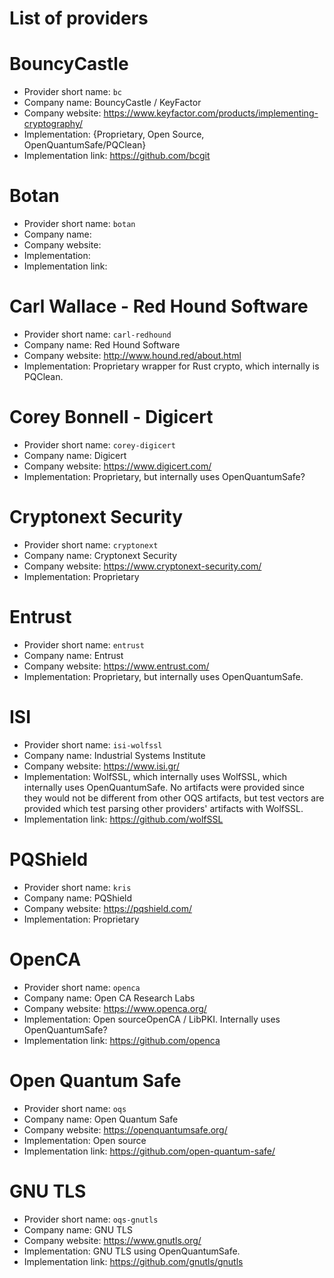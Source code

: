 # List of providers

# BouncyCastle

* Provider short name: `bc`
* Company name: BouncyCastle / KeyFactor
* Company website: https://www.keyfactor.com/products/implementing-cryptography/
* Implementation: {Proprietary, Open Source, OpenQuantumSafe/PQClean}
* Implementation link: https://github.com/bcgit


# Botan

* Provider short name: `botan`
* Company name:
* Company website:
* Implementation:
* Implementation link:


# Carl Wallace - Red Hound Software

* Provider short name: `carl-redhound`
* Company name: Red Hound Software
* Company website: http://www.hound.red/about.html
* Implementation: Proprietary wrapper for Rust crypto, which internally is PQClean.


# Corey Bonnell - Digicert

* Provider short name: `corey-digicert`
* Company name: Digicert
* Company website: https://www.digicert.com/
* Implementation: Proprietary, but internally uses OpenQuantumSafe?


# Cryptonext Security

* Provider short name: `cryptonext`
* Company name: Cryptonext Security
* Company website: https://www.cryptonext-security.com/
* Implementation: Proprietary


# Entrust

* Provider short name: `entrust`
* Company name: Entrust
* Company website: https://www.entrust.com/
* Implementation: Proprietary, but internally uses OpenQuantumSafe.

# ISI

* Provider short name: `isi-wolfssl`
* Company name: Industrial Systems Institute
* Company website: https://www.isi.gr/
* Implementation: WolfSSL, which internally uses WolfSSL, which internally uses OpenQuantumSafe. No artifacts were provided since they would not be different from other OQS artifacts, but test vectors are provided which test parsing other providers' artifacts with WolfSSL.
* Implementation link: https://github.com/wolfSSL


# PQShield

* Provider short name: `kris`
* Company name: PQShield
* Company website: https://pqshield.com/
* Implementation: Proprietary


# OpenCA

* Provider short name: `openca`
* Company name: Open CA Research Labs
* Company website: https://www.openca.org/
* Implementation: Open sourceOpenCA / LibPKI. Internally uses OpenQuantumSafe?
* Implementation link: https://github.com/openca


# Open Quantum Safe

* Provider short name: `oqs`
* Company name: Open Quantum Safe
* Company website: https://openquantumsafe.org/
* Implementation: Open source
* Implementation link: https://github.com/open-quantum-safe/


# GNU TLS

* Provider short name: `oqs-gnutls`
* Company name: GNU TLS
* Company website: https://www.gnutls.org/
* Implementation: GNU TLS using OpenQuantumSafe.
* Implementation link: https://github.com/gnutls/gnutls